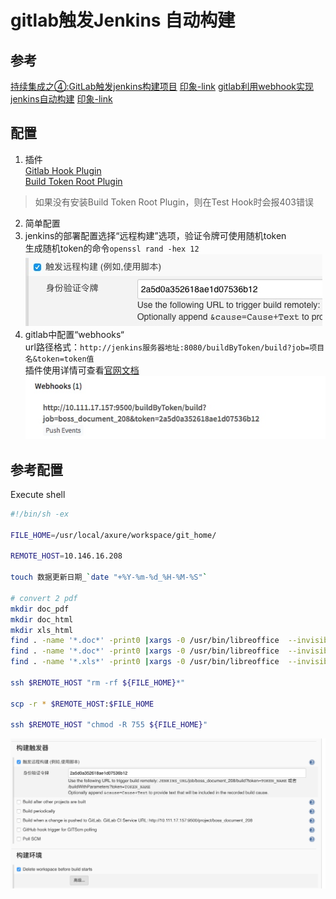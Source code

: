 # gitlab触发Jenkins 自动构建

## 参考
[持续集成之④:GitLab触发jenkins构建项目](https://www.cnblogs.com/reblue520/p/7146638.html)
[印象-link](https://app.yinxiang.com/shard/s9/nl/679699/02412e79-a809-4ed4-8f77-f13b43013e14/)
[gitlab利用webhook实现jenkins自动构建](http://www.jianshu.com/p/4eac43872b40)
[印象-link](https://app.yinxiang.com/shard/s9/nl/679699/1cea3479-0c5e-499f-a851-5165dd8cd351/)

## 配置
1. 插件  
[Gitlab Hook Plugin](https://wiki.jenkins.io/display/JENKINS/Gitlab+Hook+Plugin)  
[Build Token Root Plugin](https://wiki.jenkins.io/display/JENKINS/Build+Token+Root+Plugin)  
>如果没有安装Build Token Root Plugin，则在Test Hook时会报403错误

2. 简单配置  
 1. jenkins的部署配置选择“远程构建”选项，验证令牌可使用随机token  
生成随机token的命令`openssl rand -hex 12`  
![](media/15121319384984.jpg)      
 2. gitlab中配置“webhooks“  
url路径格式：`http://jenkins服务器地址:8080/buildByToken/build?job=项目名&token=token值`  
插件使用详情可查看[官网文档](https://wiki.jenkins.io/display/JENKINS/Build+Token+Root+Plugin)  
![](media/15121322507924.jpg)


## 参考配置
Execute shell

``` bash
#!/bin/sh -ex

FILE_HOME=/usr/local/axure/workspace/git_home/

REMOTE_HOST=10.146.16.208

touch 数据更新日期_`date "+%Y-%m-%d_%H-%M-%S"`

# convert 2 pdf
mkdir doc_pdf
mkdir doc_html
mkdir xls_html
find . -name '*.doc*' -print0 |xargs -0 /usr/bin/libreoffice  --invisible --convert-to pdf --outdir 'doc_pdf'
find . -name '*.doc*' -print0 |xargs -0 /usr/bin/libreoffice  --invisible --convert-to html --outdir 'doc_html'
find . -name '*.xls*' -print0 |xargs -0 /usr/bin/libreoffice  --invisible --convert-to html --outdir 'xls_html'

ssh $REMOTE_HOST "rm -rf ${FILE_HOME}*"

scp -r * $REMOTE_HOST:$FILE_HOME

ssh $REMOTE_HOST "chmod -R 755 ${FILE_HOME}"

```
![](media/15121347273820.jpg)




